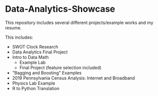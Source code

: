 # Data-Analytics-Showcase

This repository includes several different projects/example works and my resume.

This includes:

* SWOT Clock Research
* Data Analytics Final Project
* Intro to Data Math
	* Example Lab
	* Final Project (feature selection included)
* "Bagging and Boosting" Examples
* 2019 Pennsylvania Census Analysis: Internet and Broadband
* Physics Lab Example
* R to Python Translation
